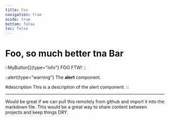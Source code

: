 ```yaml
---
title: Foo
navigation: true
aside: true
bottom: false
toc: false
---
```


# Foo, so much better tna Bar

::MyButton[]{type="info"}
FOO FTW!
::

::alert{type="warning"}
The **alert** component.

#description
This is a description of the alert component.
::

---

Would be great if we can pull this remotely from github and import it into the markdown file.  This would be a great way to share content between projects and keep things DRY.